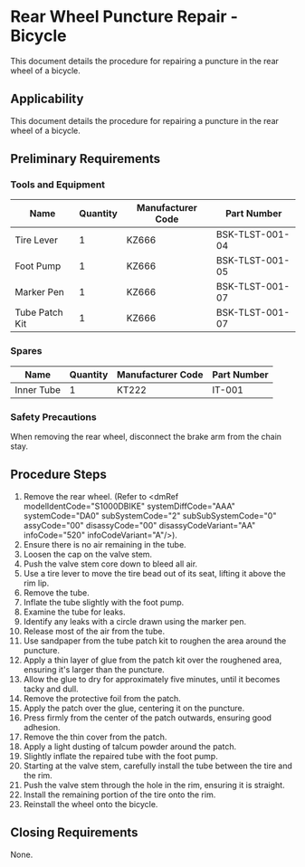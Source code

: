 # Rear Wheel Puncture Repair - Bicycle

This document details the procedure for repairing a puncture in the rear wheel of a bicycle.

## Applicability

This document details the procedure for repairing a puncture in the rear wheel of a bicycle.

## Preliminary Requirements

### Tools and Equipment

| Name           | Quantity | Manufacturer Code | Part Number |
|----------------|----------|-------------------|-------------|
| Tire Lever     | 1        | KZ666             | BSK-TLST-001-04 |
| Foot Pump      | 1        | KZ666             | BSK-TLST-001-05 |
| Marker Pen     | 1        | KZ666             | BSK-TLST-001-07 |
| Tube Patch Kit | 1        | KZ666             | BSK-TLST-001-07 |

### Spares

| Name        | Quantity | Manufacturer Code | Part Number |
|-------------|----------|-------------------|-------------|
| Inner Tube  | 1        | KT222             | IT-001      |

### Safety Precautions

When removing the rear wheel, disconnect the brake arm from the chain stay.

## Procedure Steps

1. Remove the rear wheel. (Refer to &lt;dmRef modelIdentCode="S1000DBIKE" systemDiffCode="AAA" systemCode="DA0" subSystemCode="2" subSubSystemCode="0" assyCode="00" disassyCode="00" disassyCodeVariant="AA" infoCode="520" infoCodeVariant="A"/&gt;).
2. Ensure there is no air remaining in the tube.
3. Loosen the cap on the valve stem.
4. Push the valve stem core down to bleed all air.
5. Use a tire lever to move the tire bead out of its seat, lifting it above the rim lip.
6. Remove the tube.
7. Inflate the tube slightly with the foot pump.
8. Examine the tube for leaks.
9. Identify any leaks with a circle drawn using the marker pen.
10. Release most of the air from the tube.
11. Use sandpaper from the tube patch kit to roughen the area around the puncture.
12. Apply a thin layer of glue from the patch kit over the roughened area, ensuring it's larger than the puncture.
13. Allow the glue to dry for approximately five minutes, until it becomes tacky and dull.
14. Remove the protective foil from the patch.
15. Apply the patch over the glue, centering it on the puncture.
16. Press firmly from the center of the patch outwards, ensuring good adhesion.
17. Remove the thin cover from the patch.
18. Apply a light dusting of talcum powder around the patch.
19. Slightly inflate the repaired tube with the foot pump.
20. Starting at the valve stem, carefully install the tube between the tire and the rim.
21. Push the valve stem through the hole in the rim, ensuring it is straight.
22. Install the remaining portion of the tire onto the rim.
23. Reinstall the wheel onto the bicycle.

## Closing Requirements

None.